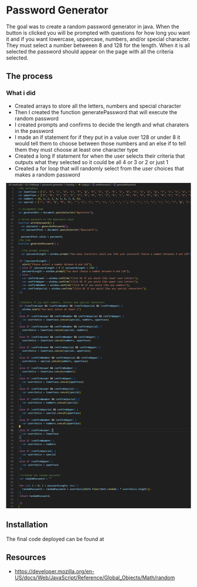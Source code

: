 # Password Generator

The goal was to create a random password generator in java. When the button is clicked you will be prompted with questions for how long you want it and if you want lowercase, uppercase, numbers, and/or special character. They must select a number betweeen 8 and 128 for the length. When it is all selected the password should appear on the page with all the criteria selected.

## The process

### What i did
* Created arrays to store all the letters, numbers and special character
* Then I created the function generatePassword that will execute the random password
* I created prompts and confirms to decide the length and what charaters in the password
* I made an if statement for if they put in a value over 128 or under 8 it would tell them to choose between those numbers and an else if to tell them they must choose at least one character type
* Created a long if statement for when the user selects their criteria that outputs what they selected so it could be all 4 or 3 or 2 or just 1
* Created a for loop that will randomly select from the user choices that makes a random password

![The java script used to create a random password](https://github.com/nathan26036/password-generator/blob/main/Assets/password-java.PNG)
  
## Installation 
The final code deployed can be found at 

## Resources
* https://developer.mozilla.org/en-US/docs/Web/JavaScript/Reference/Global_Objects/Math/random
